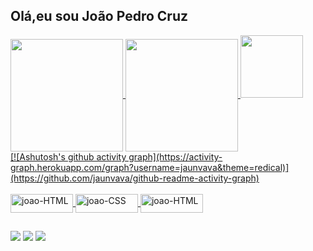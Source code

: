 ## Olá,eu sou João Pedro Cruz
 <div>
  <a href="https://github.com/jaunvava">
  <img height="180em" align="center"  src="https://github-readme-stats.vercel.app/api?username=jaunvava&show_icons=true&theme=tokyonight&include_all_commits=true&count_private=true"/>
  <img height="180em" align="center" src="https://github-readme-stats.vercel.app/api/top-langs/?username=jaunvava&layout=compact&langs_count=7&theme=tokyonight"/>
  <img height="100em" src="(https://github-readme-stats.vercel.app/api/pin/?username=juanvava&repo=github-readme-stats)">
   <br>
  [![Ashutosh's github activity graph](https://activity-graph.herokuapp.com/graph?username=jaunvava&theme=redical)](https://github.com/jaunvava/github-readme-activity-graph)
</div>

<div style="display: inline_block"><br>
 
  <img align="center" alt="joao-HTML" height="30" width="100" src="https://img.shields.io/badge/HTML5-E34F26?style=for-the-badge&logo=html5&logoColor=white">
  <img align="center" alt="joao-CSS" height="30" width="100" src="https://img.shields.io/badge/CSS3-1572B6?style=for-the-badge&logo=css3&logoColor=white">
  <img align="center" alt="joao-HTML" height="30" width="100" src="https://img.shields.io/badge/JavaScript-F7DF1E?style=for-the-badge&logo=javascript&logoColor=black">
  
  ##
 
<div> 
  
  <a href="https://www.instagram.com/_jpcodes/" target="_blank"><img src="https://img.shields.io/badge/-Instagram-%23E4405F?style=for-the-badge&logo=instagram&logoColor=white" target="_blank"></a>
  <a href = "mailto:mortalteck1020@gmail.com
"><img src="https://img.shields.io/badge/-Gmail-%23333?style=for-the-badge&logo=gmail&logoColor=white" target="_blank"></a>
  <a href="https://www.linkedin.com/in/jo%C3%A3o-pedro-pereira-cruz-73b411220/" target="_blank"><img src="https://img.shields.io/badge/-LinkedIn-%230077B5?style=for-the-badge&logo=linkedin&logoColor=white" target="_blank"></a> 
 
</div>

 
